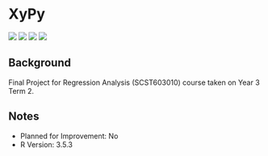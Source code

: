 # XyPy
<img src="https://img.shields.io/badge/Language-Indonesian-D5AE22"> <img src="https://img.shields.io/badge/Last Update-14/06/2019-0A7BBC"> <img src="https://img.shields.io/badge/Status-Working-2CB037"> <img src="https://img.shields.io/badge/Last Test-23/06/2023-2CB037">

## Background
Final Project for Regression Analysis (SCST603010) course taken on Year 3 Term 2.

## Notes
- Planned for Improvement: No
- R Version: 3.5.3